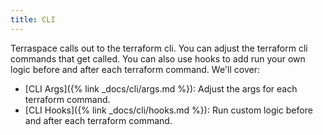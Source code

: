 ```yaml
---
title: CLI
---
```


Terraspace calls out to the terraform cli. You can adjust the terraform cli commands that get called. You can also use hooks to add run your own logic before and after each terraform command.  We'll cover:

* [CLI Args]({% link _docs/cli/args.md %}): Adjust the args for each terraform command.
* [CLI Hooks]({% link _docs/cli/hooks.md %}): Run custom logic before and after each terraform command.
